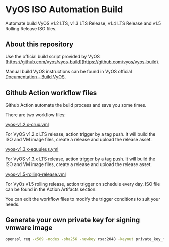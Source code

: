 # VyOS ISO Automation Build

Automate build VyOS v1.2 LTS, v1.3 LTS Release, v1.4 LTS Release and v1.5 Rolling Release ISO files.

## About this repository

Use the official build script provided by VyOS [https://github.com/vyos/vyos-build](https://github.com/vyos/vyos-build).

Manual build VyOS instructions can be found in VyOS official [Documentation - Build VyOS](https://docs.vyos.io/en/latest/contributing/build-vyos.html).

## Github Action workflow files

Github Action automate the build process and save you some times.

There are two workflow files:

[vyos-v1.2.x-crux.yml](.github/workflows/vyos-v1.2.x-crux.yml)

For VyOS v1.2.x LTS release, action trigger by a tag push. It will build the ISO and VM image files, create a release and upload the release asset.

[vyos-v1.3.x-equuleus.yml](.github/workflows/vyos-v1.3.x-equuleus.yml)

For VyOS v1.3.x LTS release, action trigger by a tag push. It will build the ISO and VM image files, create a release and upload the release asset.

[vyos-v1.5-rolling-release.yml](.github/workflows/vyos-v1.5-rolling-release.yml)

For VyOs v1.5 rolling release, action trigger on schedule every day. ISO file can be found in the Action Artifacts section.

You can edit the workflow files to modify the trigger conditions to suit your needs.

## Generate your own private key for signing vmware image

```bash
openssl req -x509 -nodes -sha256 -newkey rsa:2048 -keyout private_key_for_signing_vmware_image.pem -out private_key_for_signing_vmware_image.pem
```
